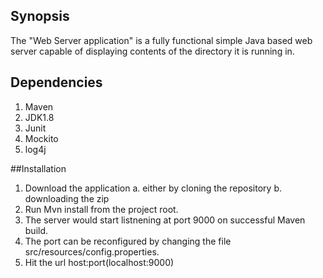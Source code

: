 
## Synopsis

The "Web Server application" is a fully functional simple Java based web server capable of displaying contents of the directory it is running in.

## Dependencies
1. Maven
2. JDK1.8
3. Junit
5. Mockito
6. log4j

##Installation

1. Download the application
    a. either by cloning the repository 
    b. downloading the zip
2. Run Mvn install from the project root.
3. The server would start listnening at port 9000 on successful Maven build.
4. The port can be reconfigured by changing the file src/resources/config.properties.
5. Hit the url host:port(localhost:9000)





